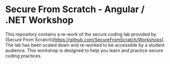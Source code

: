 # Secure From Scratch - Angular / .NET Workshop
This repository contains a re-work of the secure coding lab provided by (Secure From Scratch)[https://github.com/SecureFromScratch/Workshops]. The lab has been scaled down and re-worked to be accessible by a student audience. This workshop is designed to help you learn and practice secure coding practices.

